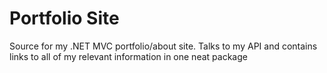 # Portfolio Site

Source for my .NET MVC portfolio/about site. Talks to my API and contains links to all of my relevant information in one neat package
